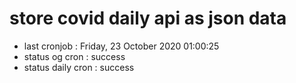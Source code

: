 # store covid daily api as json data

- last cronjob : Friday, 23 October 2020 01:00:25
- status og cron : success
- status daily cron : success
      
      